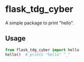 # flask_tdg_cyber

A simple package to print "hello".

## Usage

```python
from flask_tdg_cyber import hello
hello()  # prints "hello" ^_^